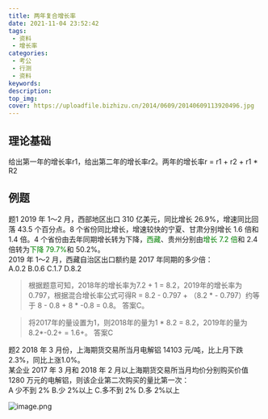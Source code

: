 ```yaml
---
title: 两年复合增长率
date: 2021-11-04 23:52:42
tags:
 - 资料
 - 增长率
categories:
 - 考公
 - 行测
 - 资料
keywords:
description:
top_img:
cover: https://uploadfile.bizhizu.cn/2014/0609/20140609113920496.jpg
---
```

## 理论基础
给出第一年的增长率r1，给出第二年的增长率r2。两年的增长率r = r1 + r2 + r1 * R2

## 例题
题1
2019 年 1～2 月，西部地区出口 310 亿美元，同比增长 26.9%，增速同比回落 43.5 个百分点。8 个省份同比增长，增速较快的宁夏、甘肃分别增长 1.6 倍和 1.4 倍。4 个省份由去年同期增长转为下降，<font color=green>西藏</font>、贵州分别由<font color=green>增长 7.2 倍</font>和 2.4 倍转为<font color=green>下降 79.7%</font>和 50.2%。  
2019 年 1～2 月，西藏自治区出口额约是 2017 年同期的多少倍：   
A.0.2 B.0.6 C.1.7 D.8.2  

> 根据题意可知，2018年的增长率为7.2 + 1 = 8.2，2019年的增长率为0.797，根据混合增长率公式可得R = 8.2 - 0.797 + （8.2 * - 0.797）约等于 8 - 0.8 + 8 * -0.8 = 0.8。 答案C。  

> 将2017年的量设置为1，则2018年的量为1 * 8.2 = 8.2，2019年的量为8.2*-0.2+ = 1.6+。 答案C

题2
2018 年 3 月份，上海期货交易所当月电解铝 14103 元/吨，比上月下跌 2.3%，同比上涨1.0%。  
某企业 2017 年 3 月和 2018 年 2 月以上海期货交易所当月均价分别购买价值 1280 万元的电解铝，则该企业第二次购买的量比第一次：  
A 少不到 2% B.少 2%以上 C.多不到 2% D.多 2%以上  

![image.png](http://tva1.sinaimg.cn/large/005SoUZ5ly1gw41av9v2tj313j0gonc2.jpg)